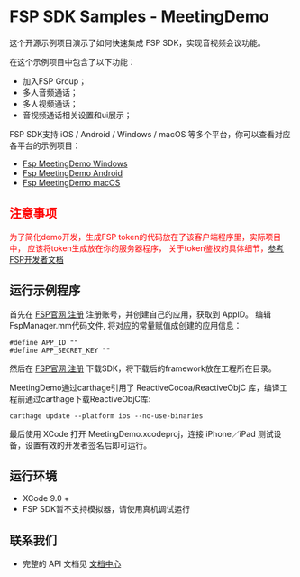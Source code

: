 # FSP SDK Samples - MeetingDemo

这个开源示例项目演示了如何快速集成 FSP SDK，实现音视频会议功能。

在这个示例项目中包含了以下功能：

- 加入FSP Group；
- 多人音频通话；
- 多人视频通话；
- 音视频通话相关设置和ui展示；


FSP SDK支持 iOS / Android / Windows / macOS 等多个平台，你可以查看对应各平台的示例项目：

- [Fsp MeetingDemo Windows](https://github.com/paas-hst/meetingdemo_windows)
- [Fsp MeetingDemo Android](https://github.com/paas-hst/meetingdemo_android)
- [Fsp MeetingDemo macOS](https://github.com/paas-hst/meetingdemo_mac)

## <span style="color:red;">注意事项</span>
<span style="color:red;">为了简化demo开发，生成FSP token的代码放在了该客户端程序里，实际项目中，
应该将token生成放在你的服务器程序， 关于token鉴权的具体细节，[参考FSP开发者文档](http://customer.pass.hst.com)</span>

## 运行示例程序
首先在 [FSP官网 注册](http://customer.pass.hst.com/#/register) 注册账号，并创建自己的应用，获取到 AppID。
编辑FspManager.mm代码文件, 将对应的常量赋值成创建的应用信息：

```
#define APP_ID ""
#define APP_SECRET_KEY ""
```

然后在 [FSP官网 注册](http://customer.pass.hst.com) 下载SDK，将下载后的framework放在工程所在目录。

MeetingDemo通过carthage引用了  ReactiveCocoa/ReactiveObjC 库，编译工程前通过carthage下载ReactiveObjC库:

```
carthage update --platform ios --no-use-binaries
```

最后使用 XCode 打开 MeetingDemo.xcodeproj，连接 iPhone／iPad 测试设备，设置有效的开发者签名后即可运行。

## 运行环境
- XCode 9.0 +
- FSP SDK暂不支持模拟器，请使用真机调试运行

## 联系我们

- 完整的 API 文档见 [文档中心](http://customer.pass.hst.com)
